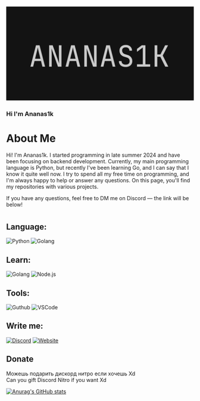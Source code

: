 ![Header](https://github.com/Ananas1kexe/Ananas1kexe/blob/main/assets/img1.png)

### Hi I'm Ananas1k 

# About Me

Hi! I'm Ananas1k.
I started programming in late summer 2024 and have been focusing on backend development. Currently, my main programming language is Python, but recently I've been learning Go, and I can say that I know it quite well now.
I try to spend all my free time on programming, and I'm always happy to help or answer any questions.
On this page, you'll find my repositories with various projects.

If you have any questions, feel free to DM me on Discord — the link will be below!

#


## Language:
![Python](https://img.shields.io/badge/-Python-090909?style=for-the-badge&logo=python)
![Golang](https://img.shields.io/badge/-Golang-090909?style=for-the-badge&logo=go)

## Learn:
![Golang](https://img.shields.io/badge/-Golang-090909?style=for-the-badge&logo=go)
![Node.js](https://img.shields.io/badge/Node.js-339933?style=for-the-badge&logo=node.js&logoColor=white)

## Tools:
![Guthub](https://img.shields.io/badge/-Guthub-090909?style=for-the-badge&logo=github)
![VSCode](https://img.shields.io/badge/-VSCode-090909?style=for-the-badge&logo=visualstudiocode)

## Write me:

[![Discord](https://img.shields.io/badge/-Discord-090909?style=for-the-badge&logo=Discord)](https://discord.com/users/1232238825934163989)
[![Website](https://img.shields.io/badge/-Website-090909?style=for-the-badge&logo=)](https://ananas1k.vercel.app)


## Donate
Можешь подарить дискорд нитро если хочешь Xd\
Can you gift Discord Nitro if you want Xd


[![Anurag's GitHub stats](https://github-readme-stats.vercel.app/api?username=ananas1kexe&show_icons=true&bg_color=090909&title_color=FFFFFF&text_color=FFFFFF)](https://github.com/anuraghazra/github-readme-stats)
